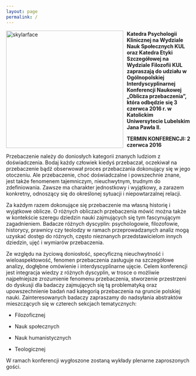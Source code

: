 ```yaml
---
layout: page
permalink: /
---
```


<img style="float: left; padding: 0px 10px 0px 0px;" src="https://farm9.staticflickr.com/8479/8191301315_56eb8dcce9_n.jpg" width="320" height="320" alt="skylarface">

**Katedra Psychologii Klinicznej na Wydziale Nauk Społecznych KUL oraz Katedra Etyki Szczegółowej na Wydziale Filozofii KUL zapraszają do udziału w Ogólnopolskiej Interdyscyplinarnej Konferencji Naukowej „Oblicza przebaczenia”, która odbędzie się 3 czerwca 2016 r. w Katolickim Uniwersytecie Lubelskim Jana Pawła II.**

**TERMIN KONFERENCJI: 2 czerwca 2016**

Przebaczenie należy do doniosłych kategorii znanych ludziom z
doświadczenia. Bodaj każdy człowiek kiedyś przebaczał, oczekiwał na
przebaczenie bądź obserwował proces przebaczania dokonujący się w jego
otoczeniu. Ale przebaczenie, choć doświadczalne i powszechnie znane,
jest także fenomenem tajemniczym, nieuchwytnym, trudnym do
zdefiniowania. Zawsze ma charakter jednostkowy i wyjątkowy, a zarazem
konkretny, odnoszący się do określonej sytuacji i niepowtarzalnej
relacji.

Za każdym razem dokonujące się przebaczenie ma własną historię i
wyjątkowe oblicze. O różnych obliczach przebaczenia mówić można także w
kontekście szeregu dziedzin nauki zajmujących się tym fascynującym
zagadnieniem. Badacze różnych dyscyplin: psychologowie, filozofowie,
historycy, prawnicy czy teolodzy w ramach przeprowadzanych analiz mogą
uzyskać dostęp do różnych, często nieznanych przedstawicielom innych
dziedzin, ujęć i wymiarów przebaczenia.

Ze względu na życiową doniosłość, specyficzną nieuchwytność i
wieloaspektowość, fenomen przebaczenia zasługuje na szczegółowe analizy,
dogłębne omówienie i interdyscyplinarne ujęcie. Celem konferencji jest
integracja wiedzy z różnych dyscyplin, w trosce o możliwie najpełniejsze
zrozumienie fenomenu przebaczenia, stworzenie przestrzeni do dyskusji
dla badaczy zajmujących się tą problematyką oraz upowszechnienie badań
nad kategorią przebaczenia na gruncie polskiej nauki. Zainteresowanych
badaczy zapraszamy do nadsyłania abstraktów mieszczących się w czterech
sekcjach tematycznych:

* Filozoficznej 

* Nauk społecznych

* Nauk humanistycznych

* Teologicznej

W ramach konferencji wygłoszone zostaną wykłady plenarne zaproszonych gości.


